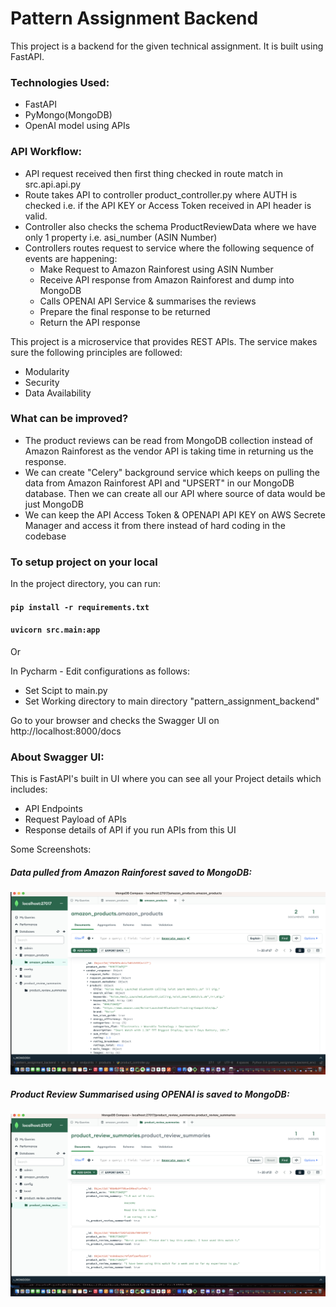 # Pattern Assignment Backend

This project is a backend for the given technical assignment. It is built using FastAPI.

### Technologies Used:
- FastAPI
- PyMongo(MongoDB)
- OpenAI model using APIs

### API Workflow:
- API request received then first thing checked in route match in src.api.api.py
- Route takes API to controller product_controller.py where AUTH is checked i.e. if the API KEY or Access Token received in API header is valid.
- Controller also checks the schema ProductReviewData where we have only 1 property i.e. asi_number (ASIN Number)
- Controllers routes request to service where the following sequence of events are happening:
  - Make Request to Amazon Rainforest using ASIN Number
  - Receive API response from Amazon Rainforest and dump into MongoDB
  - Calls OPENAI API Service & summarises the reviews
  - Prepare the final response to be returned
  - Return the API response

This project is a microservice that provides REST APIs. The service makes sure the following principles are followed:
- Modularity
- Security
- Data Availability

### What can be improved?
- The product reviews can be read from MongoDB collection instead of Amazon Rainforest as the vendor API is taking time in returning us the response.
- We can create "Celery" background service which keeps on pulling the data from Amazon Rainforest API and "UPSERT" in our MongoDB database. Then we can create all our API where source of data would be just MongoDB
- We can keep the API Access Token & OPENAPI API KEY on AWS Secrete Manager and access it from there instead of hard coding in the codebase

### To setup project on your local

In the project directory, you can run:

#### `pip install -r requirements.txt`

#### `uvicorn src.main:app`

Or 

In Pycharm - Edit configurations as follows:
- Set Scipt to main.py
- Set Working directory to main directory "pattern_assignment_backend"

Go to your browser and checks the Swagger UI on http://localhost:8000/docs

### About Swagger UI:
 This is FastAPI's built in UI where you can see all your Project details which includes:
 - API Endpoints
 - Request Payload of APIs
 - Response details of API if you run APIs from this UI

Some Screenshots:

##### Data pulled from Amazon Rainforest saved to MongoDB:

![alt text](https://github.com/dipakrathod258/pattern_assignment_backend/blob/main/src/assets/documentation_images/amazon_rainforest_api_data_pulled.png?raw=true)


##### Product Review Summarised using OPENAI is saved to MongoDB:

![alt text](https://github.com/dipakrathod258/pattern_assignment_backend/blob/main/src/assets/documentation_images/product_review_summary_saved_to_mongo.png?raw=true)

